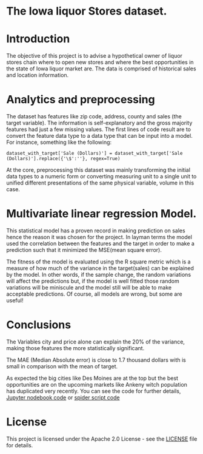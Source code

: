 # The Iowa liquor Stores dataset.

# Introduction

The objective of this project is to advise a hypothetical owner of liquor stores chain where to open new stores and where the best opportunities in the state of Iowa liquor market are. The data is comprised of historical sales and location information. 

# Analytics and preprocessing 
The dataset has features like zip code, address, county and sales (the target variable). The information is self-explanatory and the gross majority features had just a few missing values. The first lines of code result are to convert the feature data type to a data type that can be input into a model. For instance, something like the following:
```
dataset_with_target['Sale (Dollars)'] = dataset_with_target['Sale (Dollars)'].replace({'\$':''}, regex=True)
```

At the core, preprocessing this dataset was mainly transforming the initial data types to a numeric form or converting measuring unit to a single unit to unified different presentations of the same physical variable, volume in this case.


# Multivariate linear regression Model.

This statistical model has a proven record in making prediction on sales hence the reason it was chosen for the project. In layman terms the model used the correlation between the features and the target in order to make a prediction such that it minimized the MSE(mean square error).

The fitness of the model is evaluated using the R square metric which is a measure of how much of the variance in the target(sales) can be explained by the model. In other words, if the sample change, the random variations will affect the predictions but, if the model is well fitted those random variations will be miniscule and the model still will be able to make acceptable predictions. Of course, all models are wrong, but some are useful!  

# Conclusions

The Variables city and price alone can explain the 20% of the variance, making those features the more statistically significant.

The MAE (Median Absolute error) is close to 1.7 thousand dollars with is small in comparison with the mean of target.

As expected the big cities like Des Moines are at the top but the best opportunities are on the upcoming markets like Ankeny witch population has duplicated very recently. You can see the code for further details, [Jupyter nodebook code]( 	Iowa_liquor_store_problem.ipynb) or [spider script code](Iowa_liquor_store_problem.py)

# License

This project is licensed under the Apache 2.0 License - see the [LICENSE](LICENSE) file for details.
